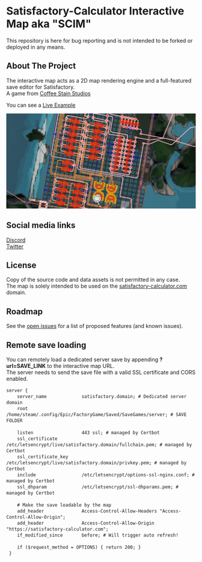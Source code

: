 # Satisfactory-Calculator Interactive Map aka "SCIM"
This repository is here for bug reporting and is not intended to be forked or deployed in any means.


<!-- ABOUT THE PROJECT -->
## About The Project

The interactive map acts as a 2D map rendering engine and a full-featured save editor for Satisfactory.  
A game from [Coffee Stain Studios](https://www.coffeestainstudios.com/)

You can see a [Live Example](https://satisfactory-calculator.com/en/interactive-map?url=https://github.com/AnthorNet/SC-InteractiveMap/raw/main/CREATIVE%20TEST.sav)

[![SCIM](./img/readmeImage.jpg)](https://satisfactory-calculator.com/en/interactive-map)


<!-- SOCIAL -->
## Social media links

[Discord](https://discord.gg/0sFOD6GxFZRc1ad0)  
[Twitter](https://twitter.com/AnthorNet)  


<!-- LICENSE -->
## License

Copy of the source code and data assets is not permitted in any case.  
The map is solely intended to be used on the [satisfactory-calculator.com](https://satisfactory-calculator.com/) domain.


<!-- ROADMAP -->
## Roadmap

See the [open issues](https://github.com/AnthorNet/SC-InteractiveMap/issues) for a list of proposed features (and known issues).


<!-- REMOTE LOADING -->
## Remote save loading

You can remotely load a dedicated server save by appending **?url=SAVE_LINK** to the interactive map URL.  
The server needs to send the save file with a valid SSL certificate and CORS enabled.  

```nginx
server {
    server_name             satisfactory.domain; # Dedicated server domain
    root                    /home/steam/.config/Epic/FactoryGame/Saved/SaveGames/server; # SAVE FOLDER

    listen                  443 ssl; # managed by Certbot
    ssl_certificate         /etc/letsencrypt/live/satisfactory.domain/fullchain.pem; # managed by Certbot
    ssl_certificate_key     /etc/letsencrypt/live/satisfactory.domain/privkey.pem; # managed by Certbot    
    include                 /etc/letsencrypt/options-ssl-nginx.conf; # managed by Certbot
    ssl_dhparam             /etc/letsencrypt/ssl-dhparams.pem; # managed by Certbot

    # Make the save loadable by the map
    add_header              Access-Control-Allow-Headers "Access-Control-Allow-Origin";
    add_header              Access-Control-Allow-Origin "https://satisfactory-calculator.com";
    if_modified_since       before; # Will trigger auto refresh!

    if ($request_method = OPTIONS) { return 200; }
 }
```